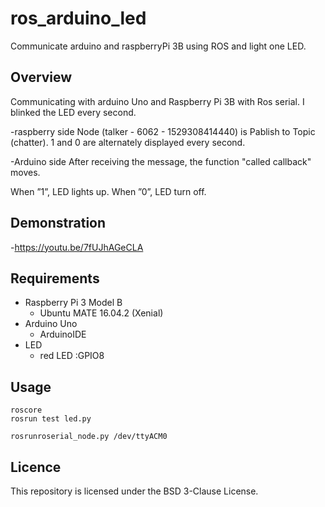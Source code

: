 # ros_arduino_led
Communicate arduino and raspberryPi 3B using ROS and light one LED.

## Overview
Communicating with arduino Uno and Raspberry Pi 3B with Ros serial.
I blinked the LED every second.

-raspberry side
Node (talker - 6062 - 1529308414440) is Pablish to Topic (chatter).
1 and 0 are alternately displayed every second.

-Arduino side
After receiving the message, the function "called callback" moves.

When ”1”, LED lights up.
When ”0”, LED turn off.

## Demonstration
-https://youtu.be/7fUJhAGeCLA

## Requirements
- Raspberry Pi 3 Model B
  - Ubuntu MATE 16.04.2 (Xenial)
- Arduino Uno
  - ArduinoIDE
- LED
  - red LED :GPIO8
  
## Usage
```
roscore
rosrun test led.py

```

```
rosrunroserial_node.py /dev/ttyACM0

```

## Licence
This repository is licensed under the BSD 3-Clause License.

